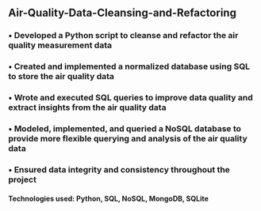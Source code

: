 ## Air-Quality-Data-Cleansing-and-Refactoring

### • Developed a Python script to cleanse and refactor the air quality measurement data
### • Created and implemented a normalized database using SQL to store the air quality data
### • Wrote and executed SQL queries to improve data quality and extract insights from the air quality data
### • Modeled, implemented, and queried a NoSQL database to provide more flexible querying and analysis of the air quality data
### • Ensured data integrity and consistency throughout the project
#### Technologies used: Python, SQL, NoSQL, MongoDB, SQLite
